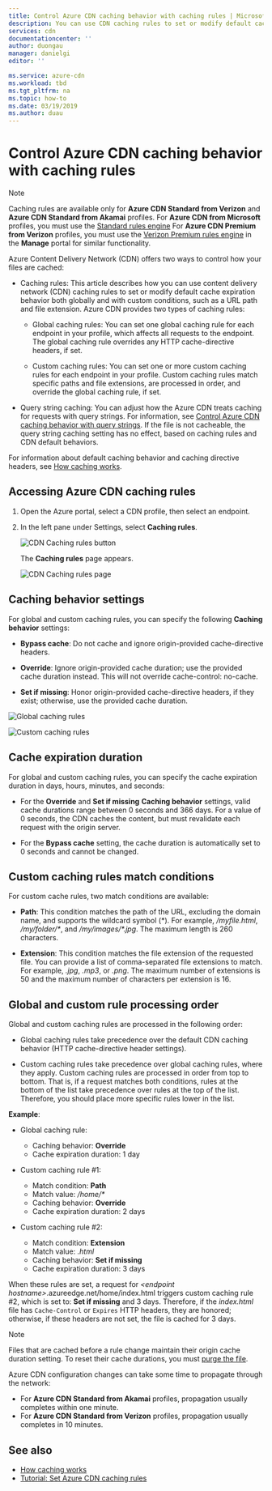 ```yaml
---
title: Control Azure CDN caching behavior with caching rules | Microsoft Docs
description: You can use CDN caching rules to set or modify default cache expiration behavior both globally and with conditions, such as a URL path and file extensions.
services: cdn
documentationcenter: ''
author: duongau
manager: danielgi
editor: ''

ms.service: azure-cdn
ms.workload: tbd
ms.tgt_pltfrm: na
ms.topic: how-to
ms.date: 03/19/2019
ms.author: duau
---
```


# Control Azure CDN caching behavior with caching rules

> [!NOTE] 
> Caching rules are available only for **Azure CDN Standard from Verizon** and **Azure CDN Standard from Akamai** profiles. For **Azure CDN from Microsoft** profiles, you must use the [Standard rules engine](cdn-standard-rules-engine-reference.md) For **Azure CDN Premium from Verizon** profiles, you must use the [Verizon Premium rules engine](./cdn-verizon-premium-rules-engine.md) in the **Manage** portal for similar functionality.
 
Azure Content Delivery Network (CDN) offers two ways to control how your files are cached: 

- Caching rules: This article describes how you can use content delivery network (CDN) caching rules to set or modify default cache expiration behavior both globally and with custom conditions, such as a URL path and file extension. Azure CDN provides two types of caching rules:

   - Global caching rules: You can set one global caching rule for each endpoint in your profile, which affects all requests to the endpoint. The global caching rule overrides any HTTP cache-directive headers, if set.

   - Custom caching rules: You can set one or more custom caching rules for each endpoint in your profile. Custom caching rules match specific paths and file extensions, are processed in order, and override the global caching rule, if set. 

- Query string caching: You can adjust how the Azure CDN treats caching for requests with query strings. For information, see [Control Azure CDN caching behavior with query strings](cdn-query-string.md). If the file is not cacheable, the query string caching setting has no effect, based on caching rules and CDN default behaviors.

For information about default caching behavior and caching directive headers, see [How caching works](cdn-how-caching-works.md). 


## Accessing Azure CDN caching rules

1. Open the Azure portal, select a CDN profile, then select an endpoint.

2. In the left pane under Settings, select **Caching rules**.

   ![CDN Caching rules button](./media/cdn-caching-rules/cdn-caching-rules-btn.png)

   The **Caching rules** page appears.

   ![CDN Caching rules page](./media/cdn-caching-rules/cdn-caching-rules-page.png)


## Caching behavior settings
For global and custom caching rules, you can specify the following **Caching behavior** settings:

- **Bypass cache**: Do not cache and ignore origin-provided cache-directive headers.

- **Override**: Ignore origin-provided cache duration; use the provided cache duration instead. This will not override cache-control: no-cache.

- **Set if missing**: Honor origin-provided cache-directive headers, if they exist; otherwise, use the provided cache duration.

![Global caching rules](./media/cdn-caching-rules/cdn-global-caching-rules.png)

![Custom caching rules](./media/cdn-caching-rules/cdn-custom-caching-rules.png)

## Cache expiration duration
For global and custom caching rules, you can specify the cache expiration duration in days, hours, minutes, and seconds:

- For the **Override** and **Set if missing** **Caching behavior** settings, valid cache durations range between 0 seconds and 366 days. For a value of 0 seconds, the CDN caches the content, but must revalidate each request with the origin server.

- For the **Bypass cache** setting, the cache duration is automatically set to 0 seconds and cannot be changed.

## Custom caching rules match conditions

For custom cache rules, two match conditions are available:
 
- **Path**: This condition matches the path of the URL, excluding the domain name, and supports the wildcard symbol (\*). For example, _/myfile.html_, _/my/folder/*_, and _/my/images/*.jpg_. The maximum length is 260 characters.

- **Extension**: This condition matches the file extension of the requested file. You can provide a list of comma-separated file extensions to match. For example, _.jpg_, _.mp3_, or _.png_. The maximum number of extensions is 50 and the maximum number of characters per extension is 16. 

## Global and custom rule processing order
Global and custom caching rules are processed in the following order:

- Global caching rules take precedence over the default CDN caching behavior (HTTP cache-directive header settings). 

- Custom caching rules take precedence over global caching rules, where they apply. Custom caching rules are processed in order from top to bottom. That is, if a request matches both conditions, rules at the bottom of the list take precedence over rules at the top of the list. Therefore, you should place more specific rules lower in the list.

**Example**:
- Global caching rule: 
   - Caching behavior: **Override**
   - Cache expiration duration: 1 day

- Custom caching rule #1:
   - Match condition: **Path**
   - Match value: _/home/*_
   - Caching behavior: **Override**
   - Cache expiration duration: 2 days

- Custom caching rule #2:
   - Match condition: **Extension**
   - Match value: _.html_
   - Caching behavior: **Set if missing**
   - Cache expiration duration: 3 days

When these rules are set, a request for _&lt;endpoint hostname&gt;_.azureedge.net/home/index.html triggers custom caching rule #2, which is set to: **Set if missing** and 3 days. Therefore, if the *index.html* file has `Cache-Control` or `Expires` HTTP headers, they are honored; otherwise, if these headers are not set, the file is cached for 3 days.

> [!NOTE] 
> Files that are cached before a rule change maintain their origin cache duration setting. To reset their cache durations, you must [purge the file](cdn-purge-endpoint.md). 
>
> Azure CDN configuration changes can take some time to propagate through the network: 
> - For **Azure CDN Standard from Akamai** profiles, propagation usually completes within one minute. 
> - For **Azure CDN Standard from Verizon** profiles, propagation usually completes in 10 minutes.  
>

## See also

- [How caching works](cdn-how-caching-works.md)
- [Tutorial: Set Azure CDN caching rules](cdn-caching-rules-tutorial.md)